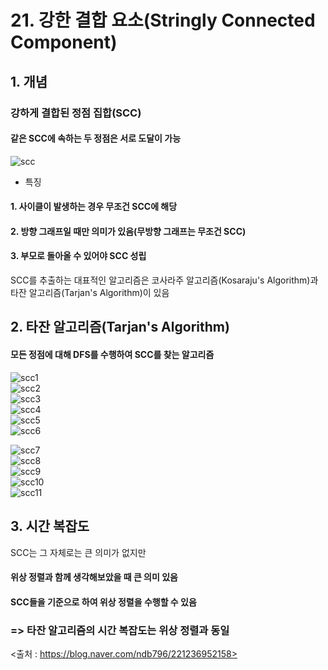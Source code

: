 # 21. 강한 결합 요소(Stringly Connected Component)  

## 1. 개념  
### 강하게 결합된 정점 집합(SCC)  
#### 같은 SCC에 속하는 두 정점은 서로 도달이 가능  
![scc](https://user-images.githubusercontent.com/31130917/108849438-7abce780-7625-11eb-8cc4-1779710ca97c.png)  
  
* 특징  
#### 1. 사이클이 발생하는 경우 무조건 SCC에 해당  
#### 2. 방향 그래프일 때만 의미가 있음(무방향 그래프는 무조건 SCC)  
#### 3. 부모로 돌아올 수 있어야 SCC 성립  
  
SCC를 추출하는 대표적인 알고리즘은 코사라주 알고리즘(Kosaraju's Algorithm)과 타잔 알고리즘(Tarjan's Algorithm)이 있음  
  
## 2. 타잔 알고리즘(Tarjan's Algorithm)  
#### 모든 정점에 대해 DFS를 수행하여 SCC를 찾는 알고리즘  
  
![scc1](https://user-images.githubusercontent.com/31130917/108850454-befcb780-7626-11eb-8cf3-d75e21522770.png)  
![scc2](https://user-images.githubusercontent.com/31130917/108850455-bf954e00-7626-11eb-9a26-c16ef618c379.PNG)  
![scc3](https://user-images.githubusercontent.com/31130917/108850457-c02de480-7626-11eb-814a-b33645df3b74.PNG)  
![scc4](https://user-images.githubusercontent.com/31130917/108850460-c0c67b00-7626-11eb-8e17-827f5c5a633a.png)  
![scc5](https://user-images.githubusercontent.com/31130917/108850463-c0c67b00-7626-11eb-91a9-48db607c9d45.PNG)  
![scc6](https://user-images.githubusercontent.com/31130917/108850465-c15f1180-7626-11eb-94dd-4f492356ecf7.PNG)  
  
![scc7](https://user-images.githubusercontent.com/31130917/108850468-c1f7a800-7626-11eb-920a-3afa4968545f.PNG)  
![scc8](https://user-images.githubusercontent.com/31130917/108850471-c1f7a800-7626-11eb-9588-bd609c2b09ed.PNG)  
![scc9](https://user-images.githubusercontent.com/31130917/108850472-c2903e80-7626-11eb-9018-975ac6e59151.PNG)  
![scc10](https://user-images.githubusercontent.com/31130917/108850475-c328d500-7626-11eb-9863-2eb356f781a8.PNG)  
![scc11](https://user-images.githubusercontent.com/31130917/108850477-c328d500-7626-11eb-9fba-8b190cfe41a0.PNG)  
  
## 3. 시간 복잡도  
SCC는 그 자체로는 큰 의미가 없지만  
#### 위상 정렬과 함께 생각해보았을 때 큰 의미 있음  
#### SCC들을 기준으로 하여 위상 정렬을 수행할 수 있음  
### => 타잔 알고리즘의 시간 복잡도는 위상 정렬과 동일  
<출처 : https://blog.naver.com/ndb796/221236952158>